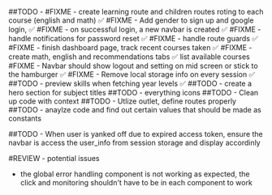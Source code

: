 ##TODO - 
#FIXME - create learning route and children routes roting to each course (english and math) ✅
#FIXME -  Add gender to sign up and google login, ✅
#FIXME - on successful login, a new navbar is created ✅
#FIXME - handle notifications for password reset ✅
#FIXME - handle route guards ✅
#FIXME - finish dashboard page, track recent courses taken ✅
#FIXME - create math, english and recommendations tabs ✅
list available courses 
#FIXME - Navbar should show logout and setting on mid screen or stick to the hamburger ✅
#FIXME - Remove local storage info on every session ✅
##TODO - preview skills when fetching year levels ✅
##TODO - create a hero section for subject titles
##TODO - everything icons
##TODO - Clean up code with context
##TODO - Utlize outlet, define routes properly
##TODO - anaylze code and find out certain values that should be made as constants
<!-- ##TODO - everything icons -->
##TODO - When user is yanked off due to expired access token, ensure the navbar is access the user_info from session storage and display accordinly


#REVIEW - potential issues
- the global error handling component is not working as expected, the click and monitoring shouldn't have to be in each component to work